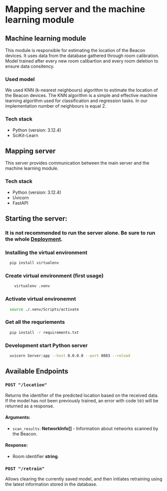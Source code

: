 # Mapping server and the machine learning module

## Machine learning module
This module is responsible for estimating the location of the Beacon devices.
It uses data from the database gathered through room calibration.
<br>
Model trained after every new room calibartion and every room deletion to ensure data consitency.
### Used model
We used KNN (k-nearest neighbours) algorithm to estimate the location of the Beacon devices.
The KNN algorithm is a simple and effective machine learning algorithm used for classification and regression tasks.
In our implementation number of neighbours is equal 2.

### Tech stack
- Python (version: 3.12.4)
- SciKit-Learn

## Mapping server

This server provides communication between the main server and the machine learning module.

### Tech stack
- Python (version: 3.12.4)
- Uvicorn
- FastAPI

## Starting the server:

### It is not recommended to run the server alone. Be sure to run the whole [Deployment](https://github.com/BeaconBlink/Deployment).

### Installing the virtual environment
```bash
  pip install virtualenv
```
### Create virtual environment (first usage)
``` bash
    virtualenv .venv
```
### Activate virtual environemnt
```bash
  source ./.venv/Scripts/activate
```
### Get all the requriements
```bash
  pip install -r requirements.txt
```
### Development start Python server
```bash
  uvicorn Server:app --host 0.0.0.0 --port 8083 --reload
```

## Available Endpoints

### `POST "/location"`

Returns the identifier of the predicted location based on the received data. If the model has not been previously trained, an error with code `503` will be returned as a response.

#### Arguments:
- `scan_results`: **NetworkInfo[]** - Information about networks scanned by the Beacon.

#### Response:
- Room identifier **string**.

### `POST "/retrain"`

Allows clearing the currently saved model, and then initiates retraining using the latest information stored in the database.